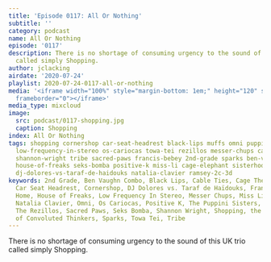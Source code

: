 ```yaml
---
title: 'Episode 0117: All Or Nothing'
subtitle: ''
category: podcast
name: All Or Nothing
episode: '0117'
description: There is no shortage of consuming urgency to the sound of this UK trio
  called simply Shopping.
author: jclacking
airdate: '2020-07-24'
playlist: 2020-07-24-0117-all-or-nothing
media: '<iframe width="100%" style="margin-bottom: 1em;" height="120" src="https://www.mixcloud.com/widget/iframe/?feed=%2Fthe-lacking-org%2Fdgqt96-117-all-or-nothing%2F&hide_artwork=1&hide_cover=1&light=1"
  frameborder="0"></iframe>'
media_type: mixcloud
image:
  src: podcast/0117-shopping.jpg
  caption: Shopping
index: All Or Nothing
tags: shopping cornershop car-seat-headrest black-lips muffs omni puppini-sisters
  low-frequency-in-stereo os-cariocas towa-tei rezillos messer-chups cable-ties home
  shannon-wright tribe sacred-paws francis-bebey 2nd-grade sparks ben-vaughn-combo
  house-of-freaks seks-bomba positive-k miss-li cage-elephant sisterhood-of-convoluted-thinkers
  dj-dolores-vs-taraf-de-haidouks natalia-clavier ramsey-2c-3d
keywords: 2nd Grade, Ben Vaughn Combo, Black Lips, Cable Ties, Cage The Elephant,
  Car Seat Headrest, Cornershop, DJ Dolores vs. Taraf de Haïdouks, Francis Bebey,
  Home, House of Freaks, Low Frequency In Stereo, Messer Chups, Miss Li, The Muffs,
  Natalia Clavier, Omni, Os Cariocas, Positive K, The Puppini Sisters, Ramsey 2C-3D,
  The Rezillos, Sacred Paws, Seks Bomba, Shannon Wright, Shopping, the Sisterhood
  of Convoluted Thinkers, Sparks, Towa Tei, Tribe
---
```

There is no shortage of consuming urgency to the sound of this UK trio called simply Shopping.
